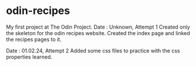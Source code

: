 # odin-recipes
My first project at The Odin Project.
Date : Unknown, Attempt 1
Created only the skeleton for the odin recipes website. Created the index page and linked the recipes pages to it.

Date : 01.02.24, Attempt 2
Added some css files to practice with the css properties learned.